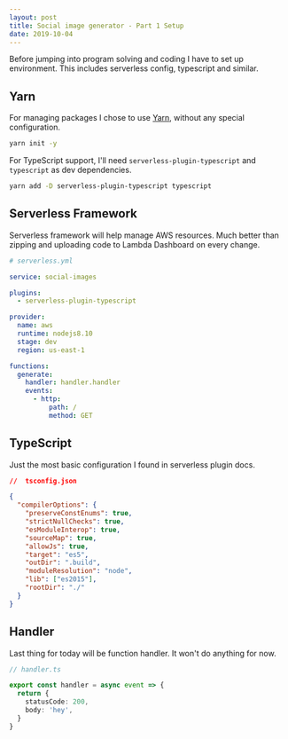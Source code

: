```yaml
---
layout: post
title: Social image generator - Part 1 Setup
date: 2019-10-04
---
```


Before jumping into program solving and coding I have to set up environment. This includes serverless config, typescript and similar.

## Yarn

For managing packages I chose to use [Yarn](https://yarnpkg.com/lang/en/), without any special configuration.

```bash
yarn init -y
```

For TypeScript support, I'll need `serverless-plugin-typescript` and `typescript` as dev dependencies.

```bash
yarn add -D serverless-plugin-typescript typescript
```

## Serverless Framework

Serverless framework will help manage AWS resources. Much better than zipping and uploading code to Lambda Dashboard on every change.

```yaml
# serverless.yml

service: social-images

plugins:
  - serverless-plugin-typescript

provider:
  name: aws
  runtime: nodejs8.10
  stage: dev
  region: us-east-1

functions:
  generate:
    handler: handler.handler
    events:
      - http:
          path: /
          method: GET
```

## TypeScript

Just the most basic configuration I found in serverless plugin docs.

```json
//  tsconfig.json

{
  "compilerOptions": {
    "preserveConstEnums": true,
    "strictNullChecks": true,
    "esModuleInterop": true,
    "sourceMap": true,
    "allowJs": true,
    "target": "es5",
    "outDir": ".build",
    "moduleResolution": "node",
    "lib": ["es2015"],
    "rootDir": "./"
  }
}
```

## Handler

Last thing for today will be function handler. It won't do anything for now.

```typescript
// handler.ts

export const handler = async event => {
  return {
    statusCode: 200,
    body: 'hey',
  }
}
```
